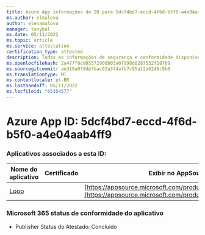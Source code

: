 ```yaml
---
title: Azure App informações de ID para 5dcf4bd7-eccd-4f6d-b5f0-a4e04aab4ff9
ms.author: elmalova
author: elenamalova
manager: tonybal
ms.date: 05/11/2022
ms.topic: article
ms.service: attestation
certification_type: attested
description: Todas as informações de segurança e conformidade disponíveis para 5dcf4bd7-eccd-4f6d-b5f0-a4e04aab4ff9.
ms.openlocfilehash: 2a477f0cd85572906b03a07998d0287532f18769
ms.sourcegitcommit: ae319a079de7bac03a3f4afb7c95a12a6248c9b0
ms.translationtype: MT
ms.contentlocale: pt-BR
ms.lasthandoff: 05/11/2022
ms.locfileid: "65354577"
---
```

# <a name="azure-app-id-5dcf4bd7-eccd-4f6d-b5f0-a4e04aab4ff9"></a>Azure App ID: 5dcf4bd7-eccd-4f6d-b5f0-a4e04aab4ff9


### <a name="apps-associated-with-this-id"></a>Aplicativos associados a esta ID:
| **Nome do aplicativo** | **Certificado** | **Exibir no AppSource** |
|--------------|---------------|-----------------------|
| [Loop](../forward/WA200003480.md) |  | [https://appsource.microsoft.com/product/office/WA200003480](https://appsource.microsoft.com/product/office/WA200003480) |

### <a name="microsoft-365-app-compliance-status"></a>Microsoft 365 status de conformidade do aplicativo
- Publisher Status do Atestado: Concluído

